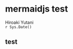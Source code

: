 # mermaidjs test
Hiroaki Yutani  
`r Sys.Date()`  

## test

<!--html_preserve--><div id="htmlwidget-4005" style="width:768px;height:576px;" class="DiagrammeR"></div>
<script type="application/json" data-for="htmlwidget-4005">{"x":{"diagram":"\n  graph LR\n    A-->B\n    A-->C\n    C-->E\n    B-->D\n    C-->D\n    D-->F\n    E-->F\n"},"evals":[]}</script><!--/html_preserve-->
